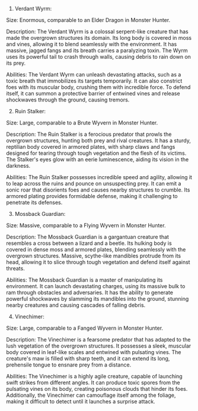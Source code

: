 

1. Verdant Wyrm:

Size: Enormous, comparable to an Elder Dragon in Monster Hunter.

Description: The Verdant Wyrm is a colossal serpent-like creature that has made the overgrown structures its domain. Its long body is covered in moss and vines, allowing it to blend seamlessly with the environment. It has massive, jagged fangs and its breath carries a paralyzing toxin. The Wyrm uses its powerful tail to crash through walls, causing debris to rain down on its prey.

Abilities: The Verdant Wyrm can unleash devastating attacks, such as a toxic breath that immobilizes its targets temporarily. It can also constrict foes with its muscular body, crushing them with incredible force. To defend itself, it can summon a protective barrier of entwined vines and release shockwaves through the ground, causing tremors.

2. Ruin Stalker:

Size: Large, comparable to a Brute Wyvern in Monster Hunter.

Description: The Ruin Stalker is a ferocious predator that prowls the overgrown structures, hunting both prey and rival creatures. It has a sturdy, reptilian body covered in armored plates, with sharp claws and fangs designed for tearing through tough vegetation and the flesh of its victims. The Stalker's eyes glow with an eerie luminescence, aiding its vision in the darkness.

Abilities: The Ruin Stalker possesses incredible speed and agility, allowing it to leap across the ruins and pounce on unsuspecting prey. It can emit a sonic roar that disorients foes and causes nearby structures to crumble. Its armored plating provides formidable defense, making it challenging to penetrate its defenses.

3. Mossback Guardian:

Size: Massive, comparable to a Flying Wyvern in Monster Hunter.

Description: The Mossback Guardian is a gargantuan creature that resembles a cross between a lizard and a beetle. Its hulking body is covered in dense moss and armored plates, blending seamlessly with the overgrown structures. Massive, scythe-like mandibles protrude from its head, allowing it to slice through tough vegetation and defend itself against threats.

Abilities: The Mossback Guardian is a master of manipulating its environment. It can launch devastating charges, using its massive bulk to ram through obstacles and adversaries. It has the ability to generate powerful shockwaves by slamming its mandibles into the ground, stunning nearby creatures and causing cascades of falling debris.

4. Vinechimer:

Size: Large, comparable to a Fanged Wyvern in Monster Hunter.

Description: The Vinechimer is a fearsome predator that has adapted to the lush vegetation of the overgrown structures. It possesses a sleek, muscular body covered in leaf-like scales and entwined with pulsating vines. The creature's maw is filled with sharp teeth, and it can extend its long, prehensile tongue to ensnare prey from a distance.

Abilities: The Vinechimer is a highly agile creature, capable of launching swift strikes from different angles. It can produce toxic spores from the pulsating vines on its body, creating poisonous clouds that hinder its foes. Additionally, the Vinechimer can camouflage itself among the foliage, making it difficult to detect until it launches a surprise attack.
